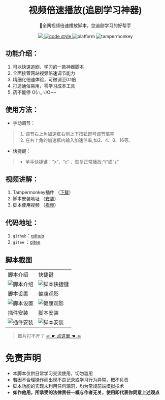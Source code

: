 <h1 align="center">视频倍速播放(追剧学习神器)</h1>

<p align="center">
🤭全网视频倍速播放脚本，您追剧学习的好帮手
</p>

<p align="center">
	<a href="https://greasyfork.org/zh-CN/scripts/421170">
        <img src="https://img.shields.io/badge/release-v1.5.1-brig1htgreen.svg">
    </a>
	<a href="https://www.apache.org/licenses/LICENSE-2.0">
        <img alt="code style" src="https://img.shields.io/badge/license-Apache%202-4EB1BA.svg?style=flat-square">
    </a>
    <img src="https://img.shields.io/badge/platform-Windows%20%7C%20Android-blue.svg" alt="platform">
    <img src="https://img.shields.io/badge/tamperMonkey-v4.1.8-brightgreen.svg" alt="tampermonkey">
</p>

## 功能介绍：
1. 可以快速追剧、学习的一款神器脚本
2. 全面接管网站视频倍速调节能力
3. 精细化倍速体验，可微调至0.1倍
4. 打造通俗易用，零学习成本工具 
5. 药不能停 O(∩_∩)O~~

## 使用方法：
* 手动调节：
>   1. 调节右上角加速框右侧上下按钮即可调节倍率
>   2. 在右上角的加速框内输入加速倍率,如2、4、8、16等。
   
* 快捷键：
>   -   单手快捷键：“x”，“c” 、恢复正常播放:“t”或“z”

## 视频讲解：
1. Tampermonkey插件 （[下载](https://www.tampermonkey.net/index.php)）
2. 脚本安装地址      （[安装](https://greasyfork.org/zh-CN/scripts/421170)）
3. 脚本使用视频      （[视频](https://www.bilibili.com/video/BV1La411r7ra)）  

## 代码地址：
1. `github`：[github](https://github.com/sanzhixiaoxia/speed_video_mon)
2. `gitee` ：[gitee](https://gitee.com/leiwang2010/speed_video_mon)

## 脚本截图
<table>
    <tr>
        <td>脚本介绍</td>
        <td>快捷键</td>
    </tr>
    <tr>
        <td><img alt="脚本介绍" src="https://gitee.com/leiwang2010/speed_video_mon/raw/master/showImgs/2023/0919/03.gif"/></td>
        <td><img alt="脚本快捷键" src="https://gitee.com/leiwang2010/speed_video_mon/raw/master/showImgs/2023/0919/04.gif"/></td>
    </tr>
    <tr>
        <td>脚本设置</td>
        <td>健康观影</td>
    </tr>
    <tr>
        <td><img alt="脚本设置" src="https://gitee.com/leiwang2010/speed_video_mon/raw/master/showImgs/2023/0919/05.gif"/></td>
        <td><img alt="健康观影" src="https://gitee.com/leiwang2010/speed_video_mon/raw/master/showImgs/2023/0919/06.gif"/></td>
    </tr>
    <tr>
        <td>插件安装</td>
        <td>脚本安装</td>
    </tr>
    <tr>
        <td><img alt="插件安装" src="https://gitee.com/leiwang2010/speed_video_mon/raw/master/showImgs/2023/0919/01.gif"/></td>
        <td><img alt="脚本安装" src="https://gitee.com/leiwang2010/speed_video_mon/raw/master/showImgs/2023/0919/02.gif"/></td>
    </tr>
</table>

> 图片打不开？ <a href="https://gitee.com/leiwang2010/speed_video_mon/blob/master/operationMsg.md"> ☞ ☛ 点这里 ☚ ☜ </a>

# 免责声明
- 本脚本仅供日常学习交流使用，切勿滥用
- 若因不合理操作而出现不良记录或学习行为异常，概不负责
- 脚本功能的实现未利用任何漏洞，均为常规前端模拟技术
- **如作他用，所承受的法律责任一概与作者无关，使用即代表你同意上述观点**